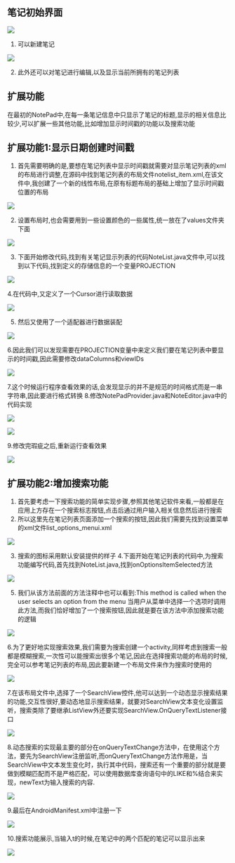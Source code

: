 ## 笔记初始界面
![](https://img-blog.csdnimg.cn/20200601135114245.png)

1. 可以新建笔记

![](https://img-blog.csdnimg.cn/20200601135349474.png)

2. 此外还可以对笔记进行编辑,以及显示当前所拥有的笔记列表
## 扩展功能
在最初的NotePad中,在每一条笔记信息中只显示了笔记的标题,显示的相关信息比较少,可以扩展一些其他功能,比如增加显示时间戳的功能以及搜索功能
## 扩展功能1:显示日期创建时间戳
1. 首先需要明确的是,要想在笔记列表中显示时间戳就需要对显示笔记列表的xml的布局进行调整,在源码中找到笔记列表的布局文件notelist_item.xml,在该文件中,我创建了一个新的线性布局,在原有标题布局的基础上增加了显示时间戳位置的布局

![](https://img-blog.csdnimg.cn/20200601140147401.png)

2. 设置布局时,也会需要用到一些设置颜色的一些属性,统一放在了values文件夹下面

![](https://img-blog.csdnimg.cn/20200601140322129.png)

3. 下面开始修改代码,找到有关笔记显示列表的代码NoteList.java文件中,可以找到以下代码,找到定义的存储信息的一个变量PROJECTION

![](https://img-blog.csdnimg.cn/20200601140547985.png)

4.在代码中,又定义了一个Cursor进行读取数据

![](https://img-blog.csdnimg.cn/20200601140746137.png)

5. 然后又使用了一个适配器进行数据装配

![](https://img-blog.csdnimg.cn/20200601140844427.png)

6.因此我们可以发现需要在PROJECTION变量中来定义我们要在笔记列表中要显示的时间戳,因此需要修改dataColumns和viewIDs

![](https://img-blog.csdnimg.cn/20200601141020107.png)

7.这个时候运行程序查看效果的话,会发现显示的并不是规范的时间格式而是一串字符串,因此要进行格式转换
8.修改NotePadProvider.java和NoteEditor.java中的代码实现

![](https://img-blog.csdnimg.cn/20200601141224363.png)

![](https://img-blog.csdnimg.cn/20200601141311554.png)

9.修改完瑕疵之后,重新运行查看效果

![](https://img-blog.csdnimg.cn/20200601135137259.png)

## 扩展功能2:增加搜索功能
1. 首先要考虑一下搜索功能的简单实现步骤,参照其他笔记软件来看,一般都是在应用上方存在一个搜索标志按钮,点击后通过用户输入相关信息然后进行搜索
2. 所以这里先在笔记列表页面添加一个搜索的按钮,因此我们需要先找到设置菜单的xml文件list_options_menui.xml

![](https://img-blog.csdnimg.cn/20200601141629728.png)

3. 搜索的图标采用默认安装提供的样子
4.下面开始在笔记列表的代码中,为搜索功能编写代码,首先找到NoteList.java,找到onOptionsItemSelected方法

![](https://img-blog.csdnimg.cn/20200601141925351.png)

5. 我们从该方法前面的方法注释中也可以看到:This method is called when the user selects an option from the menu  当用户从菜单中选择一个选项时调用此方法,而我们恰好增加了一个搜索按钮,因此就是要在该方法中添加搜索功能的逻辑

![](https://img-blog.csdnimg.cn/20200601142132271.png)

6.为了更好地实现搜索效果,我们需要为搜索创建一个activity,同样考虑到搜索一般都是模糊搜索,一次性可以能搜索出很多个笔记,因此在选择搜索功能的布局的时候,完全可以参考笔记列表的布局,因此要新建一个布局文件来作为搜索时使用的

![](https://img-blog.csdnimg.cn/20200601142435886.png)

7.在该布局文件中,选择了一个SearchView控件,他可以达到一个动态显示搜索结果的功能,交互性很好,要动态地显示搜索结果，就要对SearchView文本变化设置监听，搜索类除了要继承ListView外还要实现SearchView.OnQueryTextListener接口

![](https://img-blog.csdnimg.cn/20200601142714642.png)

8.动态搜索的实现最主要的部分在onQueryTextChange方法中，在使用这个方法，要先为SearchView注册监听,而onQueryTextChange方法作用是，当SearchView中文本发生变化时，执行其中代码，搜索还有一个重要的部分就是要做到模糊匹配而不是严格匹配，可以使用数据库查询语句中的LIKE和%结合来实现，newText为输入搜索的内容.

![](https://img-blog.csdnimg.cn/2020060114290037.png)

9.最后在AndroidManifest.xml中注册一下

![](https://img-blog.csdnimg.cn/20200601142954945.png)

10.搜索功能展示,当输入t的时候,在笔记中的两个匹配的笔记可以显示出来

![](https://img-blog.csdnimg.cn/20200601135156725.png)

